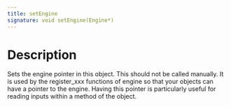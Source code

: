 ```yaml
---
title: setEngine
signature: void setEngine(Engine*)
---
```


# Description
Sets the engine pointer in this object. This should not be called manually. It is used by the register_xxx functions of engine so that your objects can have a pointer to the engine. Having this pointer is particularly useful for reading inputs within a method of the object.

